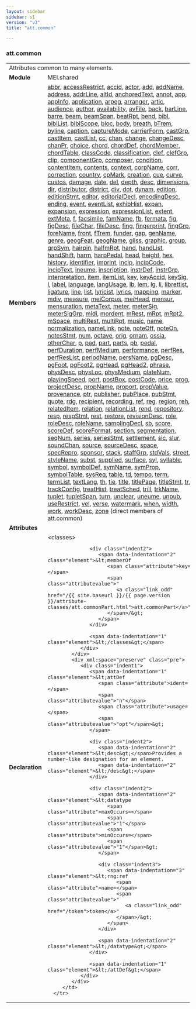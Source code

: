 ```yaml
---
layout: sidebar
sidebar: s1
version: "v3"
title: "att.common"

---
```


<div class="classSpec att">
   <h3 id="att.common">att.common</h3>
   <table class="wovenodd">
      <tr>
         <td colspan="2" class="wovenodd-col2">Attributes common to many elements.</td>
      </tr>
      <tr>
         <td class="wovenodd-col1">
            <strong>Module</strong>
         </td>
         <td class="wovenodd-col2">MEI.shared</td>
      </tr>
      <tr>
         <td class="wovenodd-col1">
            <strong>Members</strong>
         </td>
         <td class="wovenodd-col2">
            <div class="parent">
               <div>
                  <a class="link_odd_elementSpec" href="/{{ site.baseurl }}/{{ page.version }}/elements/abbr.html">abbr</a>, 
                  <a class="link_odd_elementSpec" href="/{{ site.baseurl }}/{{ page.version }}/elements/accessRestrict.html">accessRestrict</a>, 
                  <a class="link_odd_elementSpec" href="/{{ site.baseurl }}/{{ page.version }}/elements/accid.html">accid</a>, 
                  <a class="link_odd_elementSpec" href="/{{ site.baseurl }}/{{ page.version }}/elements/actor.html">actor</a>, 
                  <a class="link_odd_elementSpec" href="/{{ site.baseurl }}/{{ page.version }}/elements/add.html">add</a>, 
                  <a class="link_odd_elementSpec" href="/{{ site.baseurl }}/{{ page.version }}/elements/addName.html">addName</a>, 
                  <a class="link_odd_elementSpec" href="/{{ site.baseurl }}/{{ page.version }}/elements/address.html">address</a>, 
                  <a class="link_odd_elementSpec" href="/{{ site.baseurl }}/{{ page.version }}/elements/addrLine.html">addrLine</a>, 
                  <a class="link_odd_elementSpec" href="/{{ site.baseurl }}/{{ page.version }}/elements/altId.html">altId</a>, 
                  <a class="link_odd_elementSpec" href="/{{ site.baseurl }}/{{ page.version }}/elements/anchoredText.html">anchoredText</a>, 
                  <a class="link_odd_elementSpec" href="/{{ site.baseurl }}/{{ page.version }}/elements/annot.html">annot</a>, 
                  <a class="link_odd_elementSpec" href="/{{ site.baseurl }}/{{ page.version }}/elements/app.html">app</a>, 
                  <a class="link_odd_elementSpec" href="/{{ site.baseurl }}/{{ page.version }}/elements/appInfo.html">appInfo</a>, 
                  <a class="link_odd_elementSpec" href="/{{ site.baseurl }}/{{ page.version }}/elements/application.html">application</a>, 
                  <a class="link_odd_elementSpec" href="/{{ site.baseurl }}/{{ page.version }}/elements/arpeg.html">arpeg</a>, 
                  <a class="link_odd_elementSpec" href="/{{ site.baseurl }}/{{ page.version }}/elements/arranger.html">arranger</a>, 
                  <a class="link_odd_elementSpec" href="/{{ site.baseurl }}/{{ page.version }}/elements/artic.html">artic</a>, 
                  <a class="link_odd_elementSpec" href="/{{ site.baseurl }}/{{ page.version }}/elements/audience.html">audience</a>, 
                  <a class="link_odd_elementSpec" href="/{{ site.baseurl }}/{{ page.version }}/elements/author.html">author</a>, 
                  <a class="link_odd_elementSpec" href="/{{ site.baseurl }}/{{ page.version }}/elements/availability.html">availability</a>, 
                  <a class="link_odd_elementSpec" href="/{{ site.baseurl }}/{{ page.version }}/elements/avFile.html">avFile</a>, 
                  <a class="link_odd_elementSpec" href="/{{ site.baseurl }}/{{ page.version }}/elements/back.html">back</a>, 
                  <a class="link_odd_elementSpec" href="/{{ site.baseurl }}/{{ page.version }}/elements/barLine.html">barLine</a>, 
                  <a class="link_odd_elementSpec" href="/{{ site.baseurl }}/{{ page.version }}/elements/barre.html">barre</a>, 
                  <a class="link_odd_elementSpec" href="/{{ site.baseurl }}/{{ page.version }}/elements/beam.html">beam</a>, 
                  <a class="link_odd_elementSpec" href="/{{ site.baseurl }}/{{ page.version }}/elements/beamSpan.html">beamSpan</a>, 
                  <a class="link_odd_elementSpec" href="/{{ site.baseurl }}/{{ page.version }}/elements/beatRpt.html">beatRpt</a>, 
                  <a class="link_odd_elementSpec" href="/{{ site.baseurl }}/{{ page.version }}/elements/bend.html">bend</a>, 
                  <a class="link_odd_elementSpec" href="/{{ site.baseurl }}/{{ page.version }}/elements/bibl.html">bibl</a>, 
                  <a class="link_odd_elementSpec" href="/{{ site.baseurl }}/{{ page.version }}/elements/biblList.html">biblList</a>, 
                  <a class="link_odd_elementSpec" href="/{{ site.baseurl }}/{{ page.version }}/elements/biblScope.html">biblScope</a>, 
                  <a class="link_odd_elementSpec" href="/{{ site.baseurl }}/{{ page.version }}/elements/bloc.html">bloc</a>, 
                  <a class="link_odd_elementSpec" href="/{{ site.baseurl }}/{{ page.version }}/elements/body.html">body</a>, 
                  <a class="link_odd_elementSpec" href="/{{ site.baseurl }}/{{ page.version }}/elements/breath.html">breath</a>, 
                  <a class="link_odd_elementSpec" href="/{{ site.baseurl }}/{{ page.version }}/elements/bTrem.html">bTrem</a>, 
                  <a class="link_odd_elementSpec" href="/{{ site.baseurl }}/{{ page.version }}/elements/byline.html">byline</a>, 
                  <a class="link_odd_elementSpec" href="/{{ site.baseurl }}/{{ page.version }}/elements/caption.html">caption</a>, 
                  <a class="link_odd_elementSpec" href="/{{ site.baseurl }}/{{ page.version }}/elements/captureMode.html">captureMode</a>, 
                  <a class="link_odd_elementSpec" href="/{{ site.baseurl }}/{{ page.version }}/elements/carrierForm.html">carrierForm</a>, 
                  <a class="link_odd_elementSpec" href="/{{ site.baseurl }}/{{ page.version }}/elements/castGrp.html">castGrp</a>, 
                  <a class="link_odd_elementSpec" href="/{{ site.baseurl }}/{{ page.version }}/elements/castItem.html">castItem</a>, 
                  <a class="link_odd_elementSpec" href="/{{ site.baseurl }}/{{ page.version }}/elements/castList.html">castList</a>, 
                  <a class="link_odd_elementSpec" href="/{{ site.baseurl }}/{{ page.version }}/elements/cc.html">cc</a>, 
                  <a class="link_odd_elementSpec" href="/{{ site.baseurl }}/{{ page.version }}/elements/chan.html">chan</a>, 
                  <a class="link_odd_elementSpec" href="/{{ site.baseurl }}/{{ page.version }}/elements/change.html">change</a>, 
                  <a class="link_odd_elementSpec" href="/{{ site.baseurl }}/{{ page.version }}/elements/changeDesc.html">changeDesc</a>, 
                  <a class="link_odd_elementSpec" href="/{{ site.baseurl }}/{{ page.version }}/elements/chanPr.html">chanPr</a>, 
                  <a class="link_odd_elementSpec" href="/{{ site.baseurl }}/{{ page.version }}/elements/choice.html">choice</a>, 
                  <a class="link_odd_elementSpec" href="/{{ site.baseurl }}/{{ page.version }}/elements/chord.html">chord</a>, 
                  <a class="link_odd_elementSpec" href="/{{ site.baseurl }}/{{ page.version }}/elements/chordDef.html">chordDef</a>, 
                  <a class="link_odd_elementSpec" href="/{{ site.baseurl }}/{{ page.version }}/elements/chordMember.html">chordMember</a>, 
                  <a class="link_odd_elementSpec" href="/{{ site.baseurl }}/{{ page.version }}/elements/chordTable.html">chordTable</a>, 
                  <a class="link_odd_elementSpec" href="/{{ site.baseurl }}/{{ page.version }}/elements/classCode.html">classCode</a>, 
                  <a class="link_odd_elementSpec" href="/{{ site.baseurl }}/{{ page.version }}/elements/classification.html">classification</a>, 
                  <a class="link_odd_elementSpec" href="/{{ site.baseurl }}/{{ page.version }}/elements/clef.html">clef</a>, 
                  <a class="link_odd_elementSpec" href="/{{ site.baseurl }}/{{ page.version }}/elements/clefGrp.html">clefGrp</a>, 
                  <a class="link_odd_elementSpec" href="/{{ site.baseurl }}/{{ page.version }}/elements/clip.html">clip</a>, 
                  <a class="link_odd_elementSpec" href="/{{ site.baseurl }}/{{ page.version }}/elements/componentGrp.html">componentGrp</a>, 
                  <a class="link_odd_elementSpec" href="/{{ site.baseurl }}/{{ page.version }}/elements/composer.html">composer</a>, 
                  <a class="link_odd_elementSpec" href="/{{ site.baseurl }}/{{ page.version }}/elements/condition.html">condition</a>, 
                  <a class="link_odd_elementSpec" href="/{{ site.baseurl }}/{{ page.version }}/elements/contentItem.html">contentItem</a>, 
                  <a class="link_odd_elementSpec" href="/{{ site.baseurl }}/{{ page.version }}/elements/contents.html">contents</a>, 
                  <a class="link_odd_elementSpec" href="/{{ site.baseurl }}/{{ page.version }}/elements/context.html">context</a>, 
                  <a class="link_odd_elementSpec" href="/{{ site.baseurl }}/{{ page.version }}/elements/corpName.html">corpName</a>, 
                  <a class="link_odd_elementSpec" href="/{{ site.baseurl }}/{{ page.version }}/elements/corr.html">corr</a>, 
                  <a class="link_odd_elementSpec" href="/{{ site.baseurl }}/{{ page.version }}/elements/correction.html">correction</a>, 
                  <a class="link_odd_elementSpec" href="/{{ site.baseurl }}/{{ page.version }}/elements/country.html">country</a>, 
                  <a class="link_odd_elementSpec" href="/{{ site.baseurl }}/{{ page.version }}/elements/cpMark.html">cpMark</a>, 
                  <a class="link_odd_elementSpec" href="/{{ site.baseurl }}/{{ page.version }}/elements/creation.html">creation</a>, 
                  <a class="link_odd_elementSpec" href="/{{ site.baseurl }}/{{ page.version }}/elements/cue.html">cue</a>, 
                  <a class="link_odd_elementSpec" href="/{{ site.baseurl }}/{{ page.version }}/elements/curve.html">curve</a>, 
                  <a class="link_odd_elementSpec" href="/{{ site.baseurl }}/{{ page.version }}/elements/custos.html">custos</a>, 
                  <a class="link_odd_elementSpec" href="/{{ site.baseurl }}/{{ page.version }}/elements/damage.html">damage</a>, 
                  <a class="link_odd_elementSpec" href="/{{ site.baseurl }}/{{ page.version }}/elements/date.html">date</a>, 
                  <a class="link_odd_elementSpec" href="/{{ site.baseurl }}/{{ page.version }}/elements/del.html">del</a>, 
                  <a class="link_odd_elementSpec" href="/{{ site.baseurl }}/{{ page.version }}/elements/depth.html">depth</a>, 
                  <a class="link_odd_elementSpec" href="/{{ site.baseurl }}/{{ page.version }}/elements/desc.html">desc</a>, 
                  <a class="link_odd_elementSpec" href="/{{ site.baseurl }}/{{ page.version }}/elements/dimensions.html">dimensions</a>, 
                  <a class="link_odd_elementSpec" href="/{{ site.baseurl }}/{{ page.version }}/elements/dir.html">dir</a>, 
                  <a class="link_odd_elementSpec" href="/{{ site.baseurl }}/{{ page.version }}/elements/distributor.html">distributor</a>, 
                  <a class="link_odd_elementSpec" href="/{{ site.baseurl }}/{{ page.version }}/elements/district.html">district</a>, 
                  <a class="link_odd_elementSpec" href="/{{ site.baseurl }}/{{ page.version }}/elements/div.html">div</a>, 
                  <a class="link_odd_elementSpec" href="/{{ site.baseurl }}/{{ page.version }}/elements/dot.html">dot</a>, 
                  <a class="link_odd_elementSpec" href="/{{ site.baseurl }}/{{ page.version }}/elements/dynam.html">dynam</a>, 
                  <a class="link_odd_elementSpec" href="/{{ site.baseurl }}/{{ page.version }}/elements/edition.html">edition</a>, 
                  <a class="link_odd_elementSpec" href="/{{ site.baseurl }}/{{ page.version }}/elements/editionStmt.html">editionStmt</a>, 
                  <a class="link_odd_elementSpec" href="/{{ site.baseurl }}/{{ page.version }}/elements/editor.html">editor</a>, 
                  <a class="link_odd_elementSpec" href="/{{ site.baseurl }}/{{ page.version }}/elements/editorialDecl.html">editorialDecl</a>, 
                  <a class="link_odd_elementSpec" href="/{{ site.baseurl }}/{{ page.version }}/elements/encodingDesc.html">encodingDesc</a>, 
                  <a class="link_odd_elementSpec" href="/{{ site.baseurl }}/{{ page.version }}/elements/ending.html">ending</a>, 
                  <a class="link_odd_elementSpec" href="/{{ site.baseurl }}/{{ page.version }}/elements/event.html">event</a>, 
                  <a class="link_odd_elementSpec" href="/{{ site.baseurl }}/{{ page.version }}/elements/eventList.html">eventList</a>, 
                  <a class="link_odd_elementSpec" href="/{{ site.baseurl }}/{{ page.version }}/elements/exhibHist.html">exhibHist</a>, 
                  <a class="link_odd_elementSpec" href="/{{ site.baseurl }}/{{ page.version }}/elements/expan.html">expan</a>, 
                  <a class="link_odd_elementSpec" href="/{{ site.baseurl }}/{{ page.version }}/elements/expansion.html">expansion</a>, 
                  <a class="link_odd_elementSpec" href="/{{ site.baseurl }}/{{ page.version }}/elements/expression.html">expression</a>, 
                  <a class="link_odd_elementSpec" href="/{{ site.baseurl }}/{{ page.version }}/elements/expressionList.html">expressionList</a>, 
                  <a class="link_odd_elementSpec" href="/{{ site.baseurl }}/{{ page.version }}/elements/extent.html">extent</a>, 
                  <a class="link_odd_elementSpec" href="/{{ site.baseurl }}/{{ page.version }}/elements/extMeta.html">extMeta</a>, 
                  <a class="link_odd_elementSpec" href="/{{ site.baseurl }}/{{ page.version }}/elements/f.html">f</a>, 
                  <a class="link_odd_elementSpec" href="/{{ site.baseurl }}/{{ page.version }}/elements/facsimile.html">facsimile</a>, 
                  <a class="link_odd_elementSpec" href="/{{ site.baseurl }}/{{ page.version }}/elements/famName.html">famName</a>, 
                  <a class="link_odd_elementSpec" href="/{{ site.baseurl }}/{{ page.version }}/elements/fb.html">fb</a>, 
                  <a class="link_odd_elementSpec" href="/{{ site.baseurl }}/{{ page.version }}/elements/fermata.html">fermata</a>, 
                  <a class="link_odd_elementSpec" href="/{{ site.baseurl }}/{{ page.version }}/elements/fig.html">fig</a>, 
                  <a class="link_odd_elementSpec" href="/{{ site.baseurl }}/{{ page.version }}/elements/figDesc.html">figDesc</a>, 
                  <a class="link_odd_elementSpec" href="/{{ site.baseurl }}/{{ page.version }}/elements/fileChar.html">fileChar</a>, 
                  <a class="link_odd_elementSpec" href="/{{ site.baseurl }}/{{ page.version }}/elements/fileDesc.html">fileDesc</a>, 
                  <a class="link_odd_elementSpec" href="/{{ site.baseurl }}/{{ page.version }}/elements/fing.html">fing</a>, 
                  <a class="link_odd_elementSpec" href="/{{ site.baseurl }}/{{ page.version }}/elements/fingerprint.html">fingerprint</a>, 
                  <a class="link_odd_elementSpec" href="/{{ site.baseurl }}/{{ page.version }}/elements/fingGrp.html">fingGrp</a>, 
                  <a class="link_odd_elementSpec" href="/{{ site.baseurl }}/{{ page.version }}/elements/foreName.html">foreName</a>, 
                  <a class="link_odd_elementSpec" href="/{{ site.baseurl }}/{{ page.version }}/elements/front.html">front</a>, 
                  <a class="link_odd_elementSpec" href="/{{ site.baseurl }}/{{ page.version }}/elements/fTrem.html">fTrem</a>, 
                  <a class="link_odd_elementSpec" href="/{{ site.baseurl }}/{{ page.version }}/elements/funder.html">funder</a>, 
                  <a class="link_odd_elementSpec" href="/{{ site.baseurl }}/{{ page.version }}/elements/gap.html">gap</a>, 
                  <a class="link_odd_elementSpec" href="/{{ site.baseurl }}/{{ page.version }}/elements/genName.html">genName</a>, 
                  <a class="link_odd_elementSpec" href="/{{ site.baseurl }}/{{ page.version }}/elements/genre.html">genre</a>, 
                  <a class="link_odd_elementSpec" href="/{{ site.baseurl }}/{{ page.version }}/elements/geogFeat.html">geogFeat</a>, 
                  <a class="link_odd_elementSpec" href="/{{ site.baseurl }}/{{ page.version }}/elements/geogName.html">geogName</a>, 
                  <a class="link_odd_elementSpec" href="/{{ site.baseurl }}/{{ page.version }}/elements/gliss.html">gliss</a>, 
                  <a class="link_odd_elementSpec" href="/{{ site.baseurl }}/{{ page.version }}/elements/graphic.html">graphic</a>, 
                  <a class="link_odd_elementSpec" href="/{{ site.baseurl }}/{{ page.version }}/elements/group.html">group</a>, 
                  <a class="link_odd_elementSpec" href="/{{ site.baseurl }}/{{ page.version }}/elements/grpSym.html">grpSym</a>, 
                  <a class="link_odd_elementSpec" href="/{{ site.baseurl }}/{{ page.version }}/elements/hairpin.html">hairpin</a>, 
                  <a class="link_odd_elementSpec" href="/{{ site.baseurl }}/{{ page.version }}/elements/halfmRpt.html">halfmRpt</a>, 
                  <a class="link_odd_elementSpec" href="/{{ site.baseurl }}/{{ page.version }}/elements/hand.html">hand</a>, 
                  <a class="link_odd_elementSpec" href="/{{ site.baseurl }}/{{ page.version }}/elements/handList.html">handList</a>, 
                  <a class="link_odd_elementSpec" href="/{{ site.baseurl }}/{{ page.version }}/elements/handShift.html">handShift</a>, 
                  <a class="link_odd_elementSpec" href="/{{ site.baseurl }}/{{ page.version }}/elements/harm.html">harm</a>, 
                  <a class="link_odd_elementSpec" href="/{{ site.baseurl }}/{{ page.version }}/elements/harpPedal.html">harpPedal</a>, 
                  <a class="link_odd_elementSpec" href="/{{ site.baseurl }}/{{ page.version }}/elements/head.html">head</a>, 
                  <a class="link_odd_elementSpec" href="/{{ site.baseurl }}/{{ page.version }}/elements/height.html">height</a>, 
                  <a class="link_odd_elementSpec" href="/{{ site.baseurl }}/{{ page.version }}/elements/hex.html">hex</a>, 
                  <a class="link_odd_elementSpec" href="/{{ site.baseurl }}/{{ page.version }}/elements/history.html">history</a>, 
                  <a class="link_odd_elementSpec" href="/{{ site.baseurl }}/{{ page.version }}/elements/identifier.html">identifier</a>, 
                  <a class="link_odd_elementSpec" href="/{{ site.baseurl }}/{{ page.version }}/elements/imprint.html">imprint</a>, 
                  <a class="link_odd_elementSpec" href="/{{ site.baseurl }}/{{ page.version }}/elements/incip.html">incip</a>, 
                  <a class="link_odd_elementSpec" href="/{{ site.baseurl }}/{{ page.version }}/elements/incipCode.html">incipCode</a>, 
                  <a class="link_odd_elementSpec" href="/{{ site.baseurl }}/{{ page.version }}/elements/incipText.html">incipText</a>, 
                  <a class="link_odd_elementSpec" href="/{{ site.baseurl }}/{{ page.version }}/elements/ineume.html">ineume</a>, 
                  <a class="link_odd_elementSpec" href="/{{ site.baseurl }}/{{ page.version }}/elements/inscription.html">inscription</a>, 
                  <a class="link_odd_elementSpec" href="/{{ site.baseurl }}/{{ page.version }}/elements/instrDef.html">instrDef</a>, 
                  <a class="link_odd_elementSpec" href="/{{ site.baseurl }}/{{ page.version }}/elements/instrGrp.html">instrGrp</a>, 
                  <a class="link_odd_elementSpec" href="/{{ site.baseurl }}/{{ page.version }}/elements/interpretation.html">interpretation</a>, 
                  <a class="link_odd_elementSpec" href="/{{ site.baseurl }}/{{ page.version }}/elements/item.html">item</a>, 
                  <a class="link_odd_elementSpec" href="/{{ site.baseurl }}/{{ page.version }}/elements/itemList.html">itemList</a>, 
                  <a class="link_odd_elementSpec" href="/{{ site.baseurl }}/{{ page.version }}/elements/key.html">key</a>, 
                  <a class="link_odd_elementSpec" href="/{{ site.baseurl }}/{{ page.version }}/elements/keyAccid.html">keyAccid</a>, 
                  <a class="link_odd_elementSpec" href="/{{ site.baseurl }}/{{ page.version }}/elements/keySig.html">keySig</a>, 
                  <a class="link_odd_elementSpec" href="/{{ site.baseurl }}/{{ page.version }}/elements/l.html">l</a>, 
                  <a class="link_odd_elementSpec" href="/{{ site.baseurl }}/{{ page.version }}/elements/label.html">label</a>, 
                  <a class="link_odd_elementSpec" href="/{{ site.baseurl }}/{{ page.version }}/elements/language.html">language</a>, 
                  <a class="link_odd_elementSpec" href="/{{ site.baseurl }}/{{ page.version }}/elements/langUsage.html">langUsage</a>, 
                  <a class="link_odd_elementSpec" href="/{{ site.baseurl }}/{{ page.version }}/elements/lb.html">lb</a>, 
                  <a class="link_odd_elementSpec" href="/{{ site.baseurl }}/{{ page.version }}/elements/lem.html">lem</a>, 
                  <a class="link_odd_elementSpec" href="/{{ site.baseurl }}/{{ page.version }}/elements/lg.html">lg</a>, 
                  <a class="link_odd_elementSpec" href="/{{ site.baseurl }}/{{ page.version }}/elements/li.html">li</a>, 
                  <a class="link_odd_elementSpec" href="/{{ site.baseurl }}/{{ page.version }}/elements/librettist.html">librettist</a>, 
                  <a class="link_odd_elementSpec" href="/{{ site.baseurl }}/{{ page.version }}/elements/ligature.html">ligature</a>, 
                  <a class="link_odd_elementSpec" href="/{{ site.baseurl }}/{{ page.version }}/elements/line.html">line</a>, 
                  <a class="link_odd_elementSpec" href="/{{ site.baseurl }}/{{ page.version }}/elements/list.html">list</a>, 
                  <a class="link_odd_elementSpec" href="/{{ site.baseurl }}/{{ page.version }}/elements/lyricist.html">lyricist</a>, 
                  <a class="link_odd_elementSpec" href="/{{ site.baseurl }}/{{ page.version }}/elements/lyrics.html">lyrics</a>, 
                  <a class="link_odd_elementSpec" href="/{{ site.baseurl }}/{{ page.version }}/elements/mapping.html">mapping</a>, 
                  <a class="link_odd_elementSpec" href="/{{ site.baseurl }}/{{ page.version }}/elements/marker.html">marker</a>, 
                  <a class="link_odd_elementSpec" href="/{{ site.baseurl }}/{{ page.version }}/elements/mdiv.html">mdiv</a>, 
                  <a class="link_odd_elementSpec" href="/{{ site.baseurl }}/{{ page.version }}/elements/measure.html">measure</a>, 
                  <a class="link_odd_elementSpec" href="/{{ site.baseurl }}/{{ page.version }}/elements/meiCorpus.html">meiCorpus</a>, 
                  <a class="link_odd_elementSpec" href="/{{ site.baseurl }}/{{ page.version }}/elements/meiHead.html">meiHead</a>, 
                  <a class="link_odd_elementSpec" href="/{{ site.baseurl }}/{{ page.version }}/elements/mensur.html">mensur</a>, 
                  <a class="link_odd_elementSpec" href="/{{ site.baseurl }}/{{ page.version }}/elements/mensuration.html">mensuration</a>, 
                  <a class="link_odd_elementSpec" href="/{{ site.baseurl }}/{{ page.version }}/elements/metaText.html">metaText</a>, 
                  <a class="link_odd_elementSpec" href="/{{ site.baseurl }}/{{ page.version }}/elements/meter.html">meter</a>, 
                  <a class="link_odd_elementSpec" href="/{{ site.baseurl }}/{{ page.version }}/elements/meterSig.html">meterSig</a>, 
                  <a class="link_odd_elementSpec" href="/{{ site.baseurl }}/{{ page.version }}/elements/meterSigGrp.html">meterSigGrp</a>, 
                  <a class="link_odd_elementSpec" href="/{{ site.baseurl }}/{{ page.version }}/elements/midi.html">midi</a>, 
                  <a class="link_odd_elementSpec" href="/{{ site.baseurl }}/{{ page.version }}/elements/mordent.html">mordent</a>, 
                  <a class="link_odd_elementSpec" href="/{{ site.baseurl }}/{{ page.version }}/elements/mRest.html">mRest</a>, 
                  <a class="link_odd_elementSpec" href="/{{ site.baseurl }}/{{ page.version }}/elements/mRpt.html">mRpt</a>, 
                  <a class="link_odd_elementSpec" href="/{{ site.baseurl }}/{{ page.version }}/elements/mRpt2.html">mRpt2</a>, 
                  <a class="link_odd_elementSpec" href="/{{ site.baseurl }}/{{ page.version }}/elements/mSpace.html">mSpace</a>, 
                  <a class="link_odd_elementSpec" href="/{{ site.baseurl }}/{{ page.version }}/elements/multiRest.html">multiRest</a>, 
                  <a class="link_odd_elementSpec" href="/{{ site.baseurl }}/{{ page.version }}/elements/multiRpt.html">multiRpt</a>, 
                  <a class="link_odd_elementSpec" href="/{{ site.baseurl }}/{{ page.version }}/elements/music.html">music</a>, 
                  <a class="link_odd_elementSpec" href="/{{ site.baseurl }}/{{ page.version }}/elements/name.html">name</a>, 
                  <a class="link_odd_elementSpec" href="/{{ site.baseurl }}/{{ page.version }}/elements/normalization.html">normalization</a>, 
                  <a class="link_odd_elementSpec" href="/{{ site.baseurl }}/{{ page.version }}/elements/nameLink.html">nameLink</a>, 
                  <a class="link_odd_elementSpec" href="/{{ site.baseurl }}/{{ page.version }}/elements/note.html">note</a>, 
                  <a class="link_odd_elementSpec" href="/{{ site.baseurl }}/{{ page.version }}/elements/noteOff.html">noteOff</a>, 
                  <a class="link_odd_elementSpec" href="/{{ site.baseurl }}/{{ page.version }}/elements/noteOn.html">noteOn</a>, 
                  <a class="link_odd_elementSpec" href="/{{ site.baseurl }}/{{ page.version }}/elements/notesStmt.html">notesStmt</a>, 
                  <a class="link_odd_elementSpec" href="/{{ site.baseurl }}/{{ page.version }}/elements/num.html">num</a>, 
                  <a class="link_odd_elementSpec" href="/{{ site.baseurl }}/{{ page.version }}/elements/octave.html">octave</a>, 
                  <a class="link_odd_elementSpec" href="/{{ site.baseurl }}/{{ page.version }}/elements/orig.html">orig</a>, 
                  <a class="link_odd_elementSpec" href="/{{ site.baseurl }}/{{ page.version }}/elements/ornam.html">ornam</a>, 
                  <a class="link_odd_elementSpec" href="/{{ site.baseurl }}/{{ page.version }}/elements/ossia.html">ossia</a>, 
                  <a class="link_odd_elementSpec" href="/{{ site.baseurl }}/{{ page.version }}/elements/otherChar.html">otherChar</a>, 
                  <a class="link_odd_elementSpec" href="/{{ site.baseurl }}/{{ page.version }}/elements/p.html">p</a>, 
                  <a class="link_odd_elementSpec" href="/{{ site.baseurl }}/{{ page.version }}/elements/pad.html">pad</a>, 
                  <a class="link_odd_elementSpec" href="/{{ site.baseurl }}/{{ page.version }}/elements/part.html">part</a>, 
                  <a class="link_odd_elementSpec" href="/{{ site.baseurl }}/{{ page.version }}/elements/parts.html">parts</a>, 
                  <a class="link_odd_elementSpec" href="/{{ site.baseurl }}/{{ page.version }}/elements/pb.html">pb</a>, 
                  <a class="link_odd_elementSpec" href="/{{ site.baseurl }}/{{ page.version }}/elements/pedal.html">pedal</a>, 
                  <a class="link_odd_elementSpec" href="/{{ site.baseurl }}/{{ page.version }}/elements/perfDuration.html">perfDuration</a>, 
                  <a class="link_odd_elementSpec" href="/{{ site.baseurl }}/{{ page.version }}/elements/perfMedium.html">perfMedium</a>, 
                  <a class="link_odd_elementSpec" href="/{{ site.baseurl }}/{{ page.version }}/elements/performance.html">performance</a>, 
                  <a class="link_odd_elementSpec" href="/{{ site.baseurl }}/{{ page.version }}/elements/perfRes.html">perfRes</a>, 
                  <a class="link_odd_elementSpec" href="/{{ site.baseurl }}/{{ page.version }}/elements/perfResList.html">perfResList</a>, 
                  <a class="link_odd_elementSpec" href="/{{ site.baseurl }}/{{ page.version }}/elements/periodName.html">periodName</a>, 
                  <a class="link_odd_elementSpec" href="/{{ site.baseurl }}/{{ page.version }}/elements/persName.html">persName</a>, 
                  <a class="link_odd_elementSpec" href="/{{ site.baseurl }}/{{ page.version }}/elements/pgDesc.html">pgDesc</a>, 
                  <a class="link_odd_elementSpec" href="/{{ site.baseurl }}/{{ page.version }}/elements/pgFoot.html">pgFoot</a>, 
                  <a class="link_odd_elementSpec" href="/{{ site.baseurl }}/{{ page.version }}/elements/pgFoot2.html">pgFoot2</a>, 
                  <a class="link_odd_elementSpec" href="/{{ site.baseurl }}/{{ page.version }}/elements/pgHead.html">pgHead</a>, 
                  <a class="link_odd_elementSpec" href="/{{ site.baseurl }}/{{ page.version }}/elements/pgHead2.html">pgHead2</a>, 
                  <a class="link_odd_elementSpec" href="/{{ site.baseurl }}/{{ page.version }}/elements/phrase.html">phrase</a>, 
                  <a class="link_odd_elementSpec" href="/{{ site.baseurl }}/{{ page.version }}/elements/physDesc.html">physDesc</a>, 
                  <a class="link_odd_elementSpec" href="/{{ site.baseurl }}/{{ page.version }}/elements/physLoc.html">physLoc</a>, 
                  <a class="link_odd_elementSpec" href="/{{ site.baseurl }}/{{ page.version }}/elements/physMedium.html">physMedium</a>, 
                  <a class="link_odd_elementSpec" href="/{{ site.baseurl }}/{{ page.version }}/elements/plateNum.html">plateNum</a>, 
                  <a class="link_odd_elementSpec" href="/{{ site.baseurl }}/{{ page.version }}/elements/playingSpeed.html">playingSpeed</a>, 
                  <a class="link_odd_elementSpec" href="/{{ site.baseurl }}/{{ page.version }}/elements/port.html">port</a>, 
                  <a class="link_odd_elementSpec" href="/{{ site.baseurl }}/{{ page.version }}/elements/postBox.html">postBox</a>, 
                  <a class="link_odd_elementSpec" href="/{{ site.baseurl }}/{{ page.version }}/elements/postCode.html">postCode</a>, 
                  <a class="link_odd_elementSpec" href="/{{ site.baseurl }}/{{ page.version }}/elements/price.html">price</a>, 
                  <a class="link_odd_elementSpec" href="/{{ site.baseurl }}/{{ page.version }}/elements/prog.html">prog</a>, 
                  <a class="link_odd_elementSpec" href="/{{ site.baseurl }}/{{ page.version }}/elements/projectDesc.html">projectDesc</a>, 
                  <a class="link_odd_elementSpec" href="/{{ site.baseurl }}/{{ page.version }}/elements/propName.html">propName</a>, 
                  <a class="link_odd_elementSpec" href="/{{ site.baseurl }}/{{ page.version }}/elements/proport.html">proport</a>, 
                  <a class="link_odd_elementSpec" href="/{{ site.baseurl }}/{{ page.version }}/elements/propValue.html">propValue</a>, 
                  <a class="link_odd_elementSpec" href="/{{ site.baseurl }}/{{ page.version }}/elements/provenance.html">provenance</a>, 
                  <a class="link_odd_elementSpec" href="/{{ site.baseurl }}/{{ page.version }}/elements/ptr.html">ptr</a>, 
                  <a class="link_odd_elementSpec" href="/{{ site.baseurl }}/{{ page.version }}/elements/publisher.html">publisher</a>, 
                  <a class="link_odd_elementSpec" href="/{{ site.baseurl }}/{{ page.version }}/elements/pubPlace.html">pubPlace</a>, 
                  <a class="link_odd_elementSpec" href="/{{ site.baseurl }}/{{ page.version }}/elements/pubStmt.html">pubStmt</a>, 
                  <a class="link_odd_elementSpec" href="/{{ site.baseurl }}/{{ page.version }}/elements/quote.html">quote</a>, 
                  <a class="link_odd_elementSpec" href="/{{ site.baseurl }}/{{ page.version }}/elements/rdg.html">rdg</a>, 
                  <a class="link_odd_elementSpec" href="/{{ site.baseurl }}/{{ page.version }}/elements/recipient.html">recipient</a>, 
                  <a class="link_odd_elementSpec" href="/{{ site.baseurl }}/{{ page.version }}/elements/recording.html">recording</a>, 
                  <a class="link_odd_elementSpec" href="/{{ site.baseurl }}/{{ page.version }}/elements/ref.html">ref</a>, 
                  <a class="link_odd_elementSpec" href="/{{ site.baseurl }}/{{ page.version }}/elements/reg.html">reg</a>, 
                  <a class="link_odd_elementSpec" href="/{{ site.baseurl }}/{{ page.version }}/elements/region.html">region</a>, 
                  <a class="link_odd_elementSpec" href="/{{ site.baseurl }}/{{ page.version }}/elements/reh.html">reh</a>, 
                  <a class="link_odd_elementSpec" href="/{{ site.baseurl }}/{{ page.version }}/elements/relatedItem.html">relatedItem</a>, 
                  <a class="link_odd_elementSpec" href="/{{ site.baseurl }}/{{ page.version }}/elements/relation.html">relation</a>, 
                  <a class="link_odd_elementSpec" href="/{{ site.baseurl }}/{{ page.version }}/elements/relationList.html">relationList</a>, 
                  <a class="link_odd_elementSpec" href="/{{ site.baseurl }}/{{ page.version }}/elements/rend.html">rend</a>, 
                  <a class="link_odd_elementSpec" href="/{{ site.baseurl }}/{{ page.version }}/elements/repository.html">repository</a>, 
                  <a class="link_odd_elementSpec" href="/{{ site.baseurl }}/{{ page.version }}/elements/resp.html">resp</a>, 
                  <a class="link_odd_elementSpec" href="/{{ site.baseurl }}/{{ page.version }}/elements/respStmt.html">respStmt</a>, 
                  <a class="link_odd_elementSpec" href="/{{ site.baseurl }}/{{ page.version }}/elements/rest.html">rest</a>, 
                  <a class="link_odd_elementSpec" href="/{{ site.baseurl }}/{{ page.version }}/elements/restore.html">restore</a>, 
                  <a class="link_odd_elementSpec" href="/{{ site.baseurl }}/{{ page.version }}/elements/revisionDesc.html">revisionDesc</a>, 
                  <a class="link_odd_elementSpec" href="/{{ site.baseurl }}/{{ page.version }}/elements/role.html">role</a>, 
                  <a class="link_odd_elementSpec" href="/{{ site.baseurl }}/{{ page.version }}/elements/roleDesc.html">roleDesc</a>, 
                  <a class="link_odd_elementSpec" href="/{{ site.baseurl }}/{{ page.version }}/elements/roleName.html">roleName</a>, 
                  <a class="link_odd_elementSpec" href="/{{ site.baseurl }}/{{ page.version }}/elements/samplingDecl.html">samplingDecl</a>, 
                  <a class="link_odd_elementSpec" href="/{{ site.baseurl }}/{{ page.version }}/elements/sb.html">sb</a>, 
                  <a class="link_odd_elementSpec" href="/{{ site.baseurl }}/{{ page.version }}/elements/score.html">score</a>, 
                  <a class="link_odd_elementSpec" href="/{{ site.baseurl }}/{{ page.version }}/elements/scoreDef.html">scoreDef</a>, 
                  <a class="link_odd_elementSpec" href="/{{ site.baseurl }}/{{ page.version }}/elements/scoreFormat.html">scoreFormat</a>, 
                  <a class="link_odd_elementSpec" href="/{{ site.baseurl }}/{{ page.version }}/elements/section.html">section</a>, 
                  <a class="link_odd_elementSpec" href="/{{ site.baseurl }}/{{ page.version }}/elements/segmentation.html">segmentation</a>, 
                  <a class="link_odd_elementSpec" href="/{{ site.baseurl }}/{{ page.version }}/elements/seqNum.html">seqNum</a>, 
                  <a class="link_odd_elementSpec" href="/{{ site.baseurl }}/{{ page.version }}/elements/series.html">series</a>, 
                  <a class="link_odd_elementSpec" href="/{{ site.baseurl }}/{{ page.version }}/elements/seriesStmt.html">seriesStmt</a>, 
                  <a class="link_odd_elementSpec" href="/{{ site.baseurl }}/{{ page.version }}/elements/settlement.html">settlement</a>, 
                  <a class="link_odd_elementSpec" href="/{{ site.baseurl }}/{{ page.version }}/elements/sic.html">sic</a>, 
                  <a class="link_odd_elementSpec" href="/{{ site.baseurl }}/{{ page.version }}/elements/slur.html">slur</a>, 
                  <a class="link_odd_elementSpec" href="/{{ site.baseurl }}/{{ page.version }}/elements/soundChan.html">soundChan</a>, 
                  <a class="link_odd_elementSpec" href="/{{ site.baseurl }}/{{ page.version }}/elements/source.html">source</a>, 
                  <a class="link_odd_elementSpec" href="/{{ site.baseurl }}/{{ page.version }}/elements/sourceDesc.html">sourceDesc</a>, 
                  <a class="link_odd_elementSpec" href="/{{ site.baseurl }}/{{ page.version }}/elements/space.html">space</a>, 
                  <a class="link_odd_elementSpec" href="/{{ site.baseurl }}/{{ page.version }}/elements/specRepro.html">specRepro</a>, 
                  <a class="link_odd_elementSpec" href="/{{ site.baseurl }}/{{ page.version }}/elements/sponsor.html">sponsor</a>, 
                  <a class="link_odd_elementSpec" href="/{{ site.baseurl }}/{{ page.version }}/elements/stack.html">stack</a>, 
                  <a class="link_odd_elementSpec" href="/{{ site.baseurl }}/{{ page.version }}/elements/staffGrp.html">staffGrp</a>, 
                  <a class="link_odd_elementSpec" href="/{{ site.baseurl }}/{{ page.version }}/elements/stdVals.html">stdVals</a>, 
                  <a class="link_odd_elementSpec" href="/{{ site.baseurl }}/{{ page.version }}/elements/street.html">street</a>, 
                  <a class="link_odd_elementSpec" href="/{{ site.baseurl }}/{{ page.version }}/elements/styleName.html">styleName</a>, 
                  <a class="link_odd_elementSpec" href="/{{ site.baseurl }}/{{ page.version }}/elements/subst.html">subst</a>, 
                  <a class="link_odd_elementSpec" href="/{{ site.baseurl }}/{{ page.version }}/elements/supplied.html">supplied</a>, 
                  <a class="link_odd_elementSpec" href="/{{ site.baseurl }}/{{ page.version }}/elements/surface.html">surface</a>, 
                  <a class="link_odd_elementSpec" href="/{{ site.baseurl }}/{{ page.version }}/elements/syl.html">syl</a>, 
                  <a class="link_odd_elementSpec" href="/{{ site.baseurl }}/{{ page.version }}/elements/syllable.html">syllable</a>, 
                  <a class="link_odd_elementSpec" href="/{{ site.baseurl }}/{{ page.version }}/elements/symbol.html">symbol</a>, 
                  <a class="link_odd_elementSpec" href="/{{ site.baseurl }}/{{ page.version }}/elements/symbolDef.html">symbolDef</a>, 
                  <a class="link_odd_elementSpec" href="/{{ site.baseurl }}/{{ page.version }}/elements/symName.html">symName</a>, 
                  <a class="link_odd_elementSpec" href="/{{ site.baseurl }}/{{ page.version }}/elements/symProp.html">symProp</a>, 
                  <a class="link_odd_elementSpec" href="/{{ site.baseurl }}/{{ page.version }}/elements/symbolTable.html">symbolTable</a>, 
                  <a class="link_odd_elementSpec" href="/{{ site.baseurl }}/{{ page.version }}/elements/sysReq.html">sysReq</a>, 
                  <a class="link_odd_elementSpec" href="/{{ site.baseurl }}/{{ page.version }}/elements/table.html">table</a>, 
                  <a class="link_odd_elementSpec" href="/{{ site.baseurl }}/{{ page.version }}/elements/td.html">td</a>, 
                  <a class="link_odd_elementSpec" href="/{{ site.baseurl }}/{{ page.version }}/elements/tempo.html">tempo</a>, 
                  <a class="link_odd_elementSpec" href="/{{ site.baseurl }}/{{ page.version }}/elements/term.html">term</a>, 
                  <a class="link_odd_elementSpec" href="/{{ site.baseurl }}/{{ page.version }}/elements/termList.html">termList</a>, 
                  <a class="link_odd_elementSpec" href="/{{ site.baseurl }}/{{ page.version }}/elements/textLang.html">textLang</a>, 
                  <a class="link_odd_elementSpec" href="/{{ site.baseurl }}/{{ page.version }}/elements/th.html">th</a>, 
                  <a class="link_odd_elementSpec" href="/{{ site.baseurl }}/{{ page.version }}/elements/tie.html">tie</a>, 
                  <a class="link_odd_elementSpec" href="/{{ site.baseurl }}/{{ page.version }}/elements/title.html">title</a>, 
                  <a class="link_odd_elementSpec" href="/{{ site.baseurl }}/{{ page.version }}/elements/titlePage.html">titlePage</a>, 
                  <a class="link_odd_elementSpec" href="/{{ site.baseurl }}/{{ page.version }}/elements/titleStmt.html">titleStmt</a>, 
                  <a class="link_odd_elementSpec" href="/{{ site.baseurl }}/{{ page.version }}/elements/tr.html">tr</a>, 
                  <a class="link_odd_elementSpec" href="/{{ site.baseurl }}/{{ page.version }}/elements/trackConfig.html">trackConfig</a>, 
                  <a class="link_odd_elementSpec" href="/{{ site.baseurl }}/{{ page.version }}/elements/treatHist.html">treatHist</a>, 
                  <a class="link_odd_elementSpec" href="/{{ site.baseurl }}/{{ page.version }}/elements/treatSched.html">treatSched</a>, 
                  <a class="link_odd_elementSpec" href="/{{ site.baseurl }}/{{ page.version }}/elements/trill.html">trill</a>, 
                  <a class="link_odd_elementSpec" href="/{{ site.baseurl }}/{{ page.version }}/elements/trkName.html">trkName</a>, 
                  <a class="link_odd_elementSpec" href="/{{ site.baseurl }}/{{ page.version }}/elements/tuplet.html">tuplet</a>, 
                  <a class="link_odd_elementSpec" href="/{{ site.baseurl }}/{{ page.version }}/elements/tupletSpan.html">tupletSpan</a>, 
                  <a class="link_odd_elementSpec" href="/{{ site.baseurl }}/{{ page.version }}/elements/turn.html">turn</a>, 
                  <a class="link_odd_elementSpec" href="/{{ site.baseurl }}/{{ page.version }}/elements/unclear.html">unclear</a>, 
                  <a class="link_odd_elementSpec" href="/{{ site.baseurl }}/{{ page.version }}/elements/uneume.html">uneume</a>, 
                  <a class="link_odd_elementSpec" href="/{{ site.baseurl }}/{{ page.version }}/elements/unpub.html">unpub</a>, 
                  <a class="link_odd_elementSpec" href="/{{ site.baseurl }}/{{ page.version }}/elements/useRestrict.html">useRestrict</a>, 
                  <a class="link_odd_elementSpec" href="/{{ site.baseurl }}/{{ page.version }}/elements/vel.html">vel</a>, 
                  <a class="link_odd_elementSpec" href="/{{ site.baseurl }}/{{ page.version }}/elements/verse.html">verse</a>, 
                  <a class="link_odd_elementSpec" href="/{{ site.baseurl }}/{{ page.version }}/elements/watermark.html">watermark</a>, 
                  <a class="link_odd_elementSpec" href="/{{ site.baseurl }}/{{ page.version }}/elements/when.html">when</a>, 
                  <a class="link_odd_elementSpec" href="/{{ site.baseurl }}/{{ page.version }}/elements/width.html">width</a>, 
                  <a class="link_odd_elementSpec" href="/{{ site.baseurl }}/{{ page.version }}/elements/work.html">work</a>, 
                  <a class="link_odd_elementSpec" href="/{{ site.baseurl }}/{{ page.version }}/elements/workDesc.html">workDesc</a>, 
                  <a class="link_odd_elementSpec" href="/{{ site.baseurl }}/{{ page.version }}/elements/zone.html">zone</a> (direct members of att.common)
               </div>
            </div>
         </td>
      </tr>
      <tr>
         <td class="wovenodd-col1">
            <strong>Attributes</strong>
         </td>
         <td class="wovenodd-col2"></td>
      </tr>
      <tr>
         <td class="wovenodd-col1">
            <strong>Declaration</strong>
         </td>
         <td class="wovenodd-col2">
            <div xml:space="preserve" class="pre">
               <div class="indent1">
                  <span data-indentation="1" class="element">&lt;classes&gt;</span>
                  
                  <div class="indent2">
                     <span data-indentation="2" class="element">&lt;memberOf 
                        <span class="attribute">key=</span>
                        <span class="attributevalue">"
                           <a class="link_odd" href="/{{ site.baseurl }}/{{ page.version }}/attribute-classes/att.commonPart.html">att.commonPart</a>"
                        </span>/&gt;
                     </span>
                  </div>
                  
                  <span data-indentation="1" class="element">&lt;/classes&gt;</span>
               </div>
            </div>
            <div xml:space="preserve" class="pre">
               <div class="indent1">
                  <span data-indentation="1" class="element">&lt;attDef 
                     <span class="attribute">ident=</span>
                     <span class="attributevalue">"n"</span> 
                     <span class="attribute">usage=</span>
                     <span class="attributevalue">"opt"</span>&gt;
                  </span>
                  
                  <div class="indent2">
                     <span data-indentation="2" class="element">&lt;desc&gt;</span>Provides a number-like designation for an element.
                     <span data-indentation="2" class="element">&lt;/desc&gt;</span>
                  </div>
                  
                  <div class="indent2">
                     <span data-indentation="2" class="element">&lt;datatype 
                        <span class="attribute">maxOccurs=</span>
                        <span class="attributevalue">"1"</span> 
                        <span class="attribute">minOccurs=</span>
                        <span class="attributevalue">"1"</span>&gt;
                     </span>
                     
                     <div class="indent3">
                        <span data-indentation="3" class="element">&lt;rng:ref 
                           <span class="attribute">name=</span>
                           <span class="attributevalue">"
                              <a class="link_odd" href="/token">token</a>"
                           </span>/&gt;
                        </span>
                     </div>
                     
                     <span data-indentation="2" class="element">&lt;/datatype&gt;</span>
                  </div>
                  
                  <span data-indentation="1" class="element">&lt;/attDef&gt;</span>
               </div>
            </div>
         </td>
      </tr>
   </table>
</div>